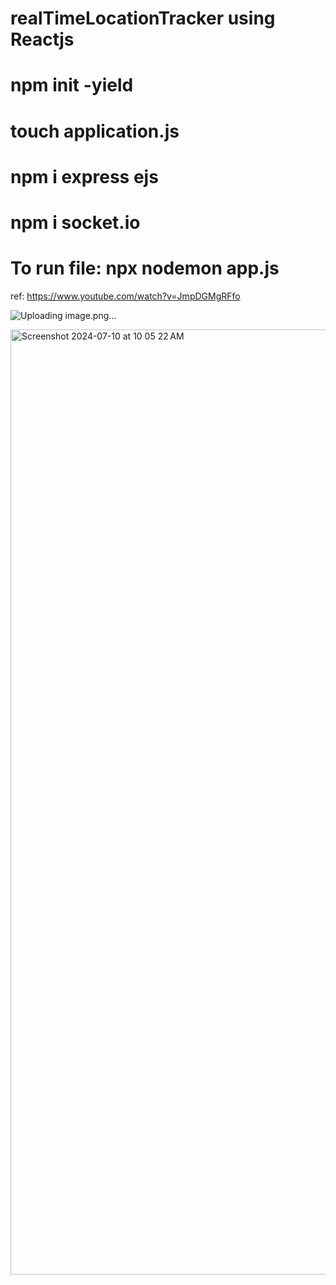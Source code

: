 # realTimeLocationTracker using Reactjs
# npm init -yield
# touch application.js 
# npm i express ejs 
# npm i socket.io 
# To run file:  npx nodemon app.js 
ref: https://www.youtube.com/watch?v=JmpDGMgRFfo

![Uploading image.png…]()


<img width="1512" alt="Screenshot 2024-07-10 at 10 05 22 AM" src="https://github.com/NidhiSah88/realTimeLocationTracker/assets/90081445/cb4bef5d-a794-4cbb-9a38-8cecb091a867">
